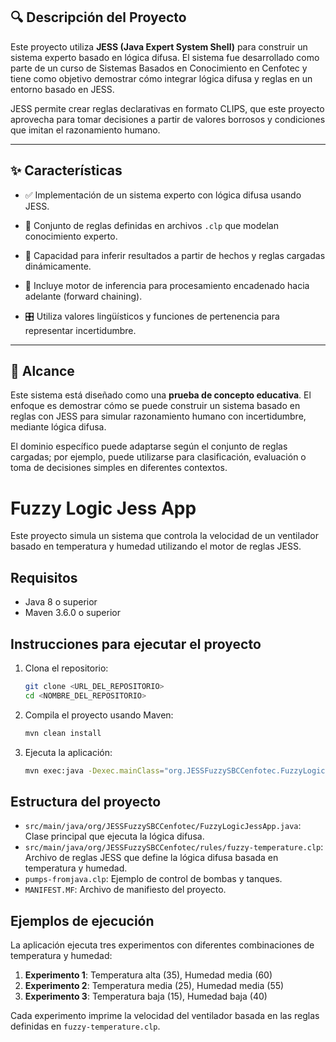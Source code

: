 🔍 Descripción del Proyecto
---------------------------

Este proyecto utiliza **JESS (Java Expert System Shell)** para construir un sistema experto basado en lógica difusa. El sistema fue desarrollado como parte de un curso de Sistemas Basados en Conocimiento en Cenfotec y tiene como objetivo demostrar cómo integrar lógica difusa y reglas en un entorno basado en JESS.

JESS permite crear reglas declarativas en formato CLIPS, que este proyecto aprovecha para tomar decisiones a partir de valores borrosos y condiciones que imitan el razonamiento humano.

* * * * *

✨ Características
-----------------

-   ✅ Implementación de un sistema experto con lógica difusa usando JESS.

-   📄 Conjunto de reglas definidas en archivos `.clp` que modelan conocimiento experto.

-   🔁 Capacidad para inferir resultados a partir de hechos y reglas cargadas dinámicamente.

-   🧠 Incluye motor de inferencia para procesamiento encadenado hacia adelante (forward chaining).

-   🎛️ Utiliza valores lingüísticos y funciones de pertenencia para representar incertidumbre.

* * * * *

🎯 Alcance
----------

Este sistema está diseñado como una **prueba de concepto educativa**. El enfoque es demostrar cómo se puede construir un sistema basado en reglas con JESS para simular razonamiento humano con incertidumbre, mediante lógica difusa.

El dominio específico puede adaptarse según el conjunto de reglas cargadas; por ejemplo, puede utilizarse para clasificación, evaluación o toma de decisiones simples en diferentes contextos.

# Fuzzy Logic Jess App

Este proyecto simula un sistema que controla la velocidad de un ventilador basado en temperatura y humedad utilizando el motor de reglas JESS.

## Requisitos

- Java 8 o superior
- Maven 3.6.0 o superior

## Instrucciones para ejecutar el proyecto

1. Clona el repositorio:

    ```sh
    git clone <URL_DEL_REPOSITORIO>
    cd <NOMBRE_DEL_REPOSITORIO>
    ```

2. Compila el proyecto usando Maven:

    ```sh
    mvn clean install
    ```

3. Ejecuta la aplicación:

    ```sh
    mvn exec:java -Dexec.mainClass="org.JESSFuzzySBCCenfotec.FuzzyLogicJessApp"
    ```

## Estructura del proyecto

- `src/main/java/org/JESSFuzzySBCCenfotec/FuzzyLogicJessApp.java`: Clase principal que ejecuta la lógica difusa.
- `src/main/java/org/JESSFuzzySBCCenfotec/rules/fuzzy-temperature.clp`: Archivo de reglas JESS que define la lógica difusa basada en temperatura y humedad.
- `pumps-fromjava.clp`: Ejemplo de control de bombas y tanques.
- `MANIFEST.MF`: Archivo de manifiesto del proyecto.

## Ejemplos de ejecución

La aplicación ejecuta tres experimentos con diferentes combinaciones de temperatura y humedad:

1. **Experimento 1**: Temperatura alta (35), Humedad media (60)
2. **Experimento 2**: Temperatura media (25), Humedad media (55)
3. **Experimento 3**: Temperatura baja (15), Humedad baja (40)

Cada experimento imprime la velocidad del ventilador basada en las reglas definidas en `fuzzy-temperature.clp`.